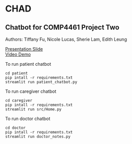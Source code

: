 # CHAD
## Chatbot for COMP4461 Project Two
Authors: Tiffany Fu, Nicole Lucas, Sherie Lam, Edith Leung

<a href="https://docs.google.com/presentation/d/1pw1Ttja2CEmkxsx-5gDffttAko7qnYzHE5KAZWmp6t4/edit?usp=sharing">Presentation Slide</a> <br>
<a href="https://youtu.be/3zHUk017LXM">Video Demo</a>

To run patient chatbot
```
cd patient
pip intall -r requirements.txt
streamlit run patient_chatbot.py
```
To run caregiver chatbot
```
cd caregiver
pip intall -r requirements.txt
streamlit run src/Home.py
```
To run doctor chatbot
```
cd doctor
pip intall -r requirements.txt
streamlit run doctor_notes.py
```
